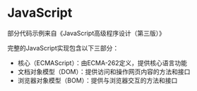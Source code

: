 # JavaScript

部分代码示例来自《JavaScript高级程序设计（第三版）》

完整的JavaScript实现包含以下三部分：
+ 核心（ECMAScript）：由ECMA-262定义，提供核心语言功能
+ 文档对象模型（DOM）：提供访问和操作网页内容的方法和接口
+ 浏览器对象模型（BOM）：提供与浏览器交互的方法和接口

